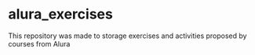 # alura_exercises
This repository was made to storage exercises and activities proposed by courses from Alura

